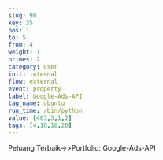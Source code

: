 ```yaml
---
slug: 90
key: 35
pos: 1
to: 5
from: 4
weight: 1
primes: 2
category: user
init: internal
flow: external
event: property
label: Google-Ads-API
tag_name: ubuntu
run_time: /bin/python
value: [463,3,1,2]
tags: [4,10,18,20]
---
```

Peluang Terbaik->>Portfolio: Google-Ads-API
